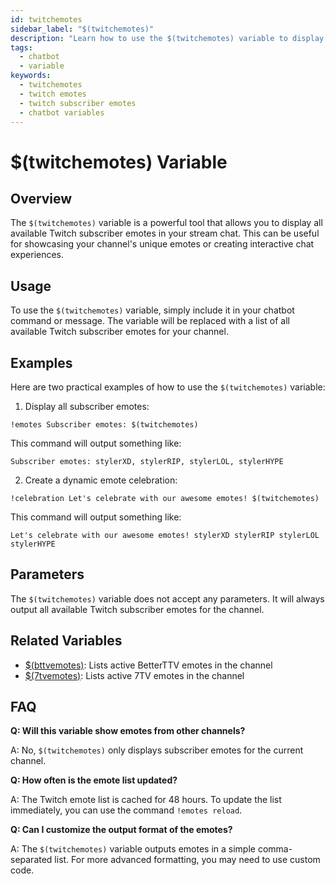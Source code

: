 ```yaml
---
id: twitchemotes
sidebar_label: "$(twitchemotes)"
description: "Learn how to use the $(twitchemotes) variable to display all available Twitch subscriber emotes in your stream chat."
tags:
  - chatbot
  - variable
keywords:
  - twitchemotes
  - twitch emotes
  - twitch subscriber emotes
  - chatbot variables
---
```


# $(twitchemotes) Variable

## Overview

The `$(twitchemotes)` variable is a powerful tool that allows you to display all available Twitch subscriber emotes in your stream chat. This can be useful for showcasing your channel's unique emotes or creating interactive chat experiences.

## Usage

To use the `$(twitchemotes)` variable, simply include it in your chatbot command or message. The variable will be replaced with a list of all available Twitch subscriber emotes for your channel.

## Examples

Here are two practical examples of how to use the `$(twitchemotes)` variable:

1. Display all subscriber emotes:

```
!emotes Subscriber emotes: $(twitchemotes)
```

This command will output something like:
```
Subscriber emotes: stylerXD, stylerRIP, stylerLOL, stylerHYPE
```

2. Create a dynamic emote celebration:

```
!celebration Let's celebrate with our awesome emotes! $(twitchemotes)
```

This command will output something like:
```
Let's celebrate with our awesome emotes! stylerXD stylerRIP stylerLOL stylerHYPE
```

## Parameters

The `$(twitchemotes)` variable does not accept any parameters. It will always output all available Twitch subscriber emotes for the channel.

## Related Variables

- [$(bttvemotes)](bttvemotes): Lists active BetterTTV emotes in the channel
- [$(7tvemotes)](7tvemotes): Lists active 7TV emotes in the channel

## FAQ

**Q: Will this variable show emotes from other channels?**

A: No, `$(twitchemotes)` only displays subscriber emotes for the current channel.

**Q: How often is the emote list updated?**

A: The Twitch emote list is cached for 48 hours. To update the list immediately, you can use the command `!emotes reload`.

**Q: Can I customize the output format of the emotes?**

A: The `$(twitchemotes)` variable outputs emotes in a simple comma-separated list. For more advanced formatting, you may need to use custom code.
